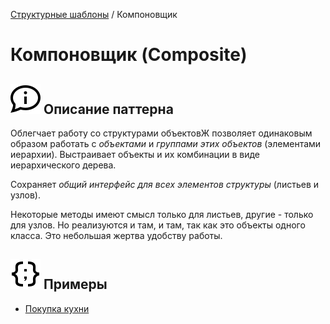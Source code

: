 [Структурные шаблоны](../#readme) / Компоновщик

# Компоновщик (Composite)

## ![](../../ui/info.svg) Описание паттерна

Облегчает работу со структурами объектовЖ позволяет одинаковым образом работать с *объектами* и *группами этих объектов* (элементами иерархии). Выстраивает объекты и их комбинации в виде иерархического дерева.

Сохраняет *общий интерфейс для всех элементов структуры* (листьев и узлов).

Некоторые методы имеют смысл только для листьев, другие - только для узлов. Но реализуются и там, и там, так как это объекты одного класса. Это небольшая жертва удобству работы.

## ![](../../ui/code.svg) Примеры

* [Покупка кухни](./kitchen#readme)
